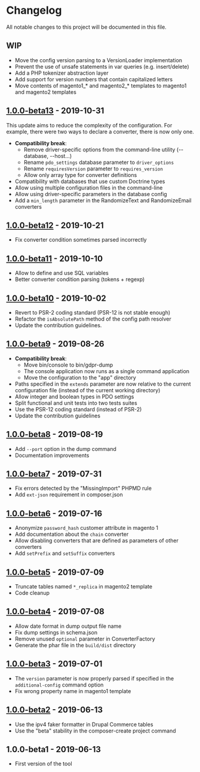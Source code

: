 # Changelog

All notable changes to this project will be documented in this file.

## WIP

- Move the config version parsing to a VersionLoader implementation
- Prevent the use of unsafe statements in var queries (e.g. insert/delete)
- Add a PHP tokenizer abstraction layer
- Add support for version numbers that contain capitalized letters
- Move contents of magento1_* and magento2_* templates to magento1 and magento2 templates

## [1.0.0-beta13] - 2019-10-31
[1.0.0-beta13]: https://git.smile.fr/dirtech/gdpr-dump/compare/1.0.0-beta12...1.0.0-beta13

This update aims to reduce the complexity of the configuration.
For example, there were two ways to declare a converter, there is now only one.

- **Compatibility break**:
    - Remove driver-specific options from the command-line utility (--database, --host...)
    - Rename `pdo_settings` database parameter to `driver_options`
    - Rename `requiresVersion` parameter to `requires_version`
    - Allow only array type for converter definitions
- Compatibility with databases that use custom Doctrine types
- Allow using multiple configuration files in the command-line
- Allow using driver-specific parameters in the database config
- Add a `min_length` parameter in the RandomizeText and RandomizeEmail converters

## [1.0.0-beta12] - 2019-10-21
[1.0.0-beta12]: https://git.smile.fr/dirtech/gdpr-dump/compare/1.0.0-beta11...1.0.0-beta12

- Fix converter condition sometimes parsed incorrectly

## [1.0.0-beta11] - 2019-10-10
[1.0.0-beta11]: https://git.smile.fr/dirtech/gdpr-dump/compare/1.0.0-beta10...1.0.0-beta11

- Allow to define and use SQL variables
- Better converter condition parsing (tokens + regexp)

## [1.0.0-beta10] - 2019-10-02
[1.0.0-beta10]: https://git.smile.fr/dirtech/gdpr-dump/compare/1.0.0-beta9...1.0.0-beta10

- Revert to PSR-2 coding standard (PSR-12 is not stable enough)
- Refactor the `isAbsolutePath` method of the config path resolver
- Update the contribution guidelines.

## [1.0.0-beta9] - 2019-08-26
[1.0.0-beta9]: https://git.smile.fr/dirtech/gdpr-dump/compare/1.0.0-beta8...1.0.0-beta9

- **Compatibility break**:
    - Move bin/console to bin/gdpr-dump
    - The console application now runs as a single command application
    - Move the configuration to the "app" directory
- Paths specified in the `extends` parameter are now relative to the current configuration file (instead of the current working directory)
- Allow integer and boolean types in PDO settings
- Split functional and unit tests into two tests suites
- Use the PSR-12 coding standard (instead of PSR-2)
- Update the contribution guidelines

## [1.0.0-beta8] - 2019-08-19
[1.0.0-beta8]: https://git.smile.fr/dirtech/gdpr-dump/compare/1.0.0-beta7...1.0.0-beta8

- Add `--port` option in the dump command
- Documentation improvements

## [1.0.0-beta7] - 2019-07-31
[1.0.0-beta7]: https://git.smile.fr/dirtech/gdpr-dump/compare/1.0.0-beta6...1.0.0-beta7

- Fix errors detected by the "MissingImport" PHPMD rule
- Add `ext-json` requirement in composer.json

## [1.0.0-beta6] - 2019-07-16
[1.0.0-beta6]: https://git.smile.fr/dirtech/gdpr-dump/compare/1.0.0-beta5...1.0.0-beta6

- Anonymize `password_hash` customer attribute in magento 1
- Add documentation about the `chain` converter
- Allow disabling converters that are defined as parameters of other converters
- Add `setPrefix` and `setSuffix` converters

## [1.0.0-beta5] - 2019-07-09
[1.0.0-beta5]: https://git.smile.fr/dirtech/gdpr-dump/compare/1.0.0-beta4...1.0.0-beta5

- Truncate tables named `*_replica` in magento2 template
- Code cleanup

## [1.0.0-beta4] - 2019-07-08
[1.0.0-beta4]: https://git.smile.fr/dirtech/gdpr-dump/compare/1.0.0-beta3...1.0.0-beta4

- Allow date format in dump output file name
- Fix dump settings in schema.json
- Remove unused `optional` parameter in ConverterFactory
- Generate the phar file in the `build/dist` directory

## [1.0.0-beta3] - 2019-07-01
[1.0.0-beta3]: https://git.smile.fr/dirtech/gdpr-dump/compare/1.0.0-beta2...1.0.0-beta3

- The `version` parameter is now properly parsed if specified in the `additional-config` command option
- Fix wrong property name in magento1 template

## [1.0.0-beta2] - 2019-06-13
[1.0.0-beta2]: https://git.smile.fr/dirtech/gdpr-dump/compare/1.0.0-beta1...1.0.0-beta2

- Use the ipv4 faker formatter in Drupal Commerce tables
- Use the "beta" stability in the composer-create project command

## 1.0.0-beta1 - 2019-06-13

- First version of the tool
